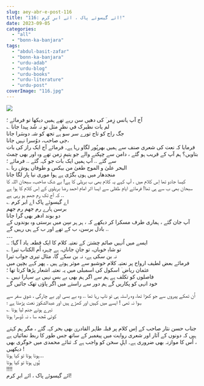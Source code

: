 ```yaml
---
slug: aey-abr-e-post-116
title: "116: ائے گیسوئے پاک ، ائے ابرِ کرم!"
date: 2023-09-05
categories: 
  - "all"
  - "bonn-ka-banjara"
tags: 
  - "abdul-basit-zafar"
  - "bonn-ka-banjara"
  - "urdu-adab"
  - "urdu-blog"
  - "urdu-books"
  - "urdu-literature"
  - "urdu-post"
coverImage: "116.jpg"
---
```


![](images/116-300x225.jpg)

آج آپ ہانس زِمر ؔ کی دھیں سن رہے تھے ہمیں دیکھا تو فرمائے ؛  
؎ لم‌ یات نظیرک في نظرٍ مثل تو نہ شُد پیدا جانا  
جگ راج کو تاج تورے سر سو ہے تجھ کو شہ دوسَرا جانا  
جی صاحب، دوُسرا نہیں جانا،  
فرمایا کہ نعت کی شعری صنف سے ہمیں بھرپُور لگاو رہا ہے۔ فرمائے آج ایک راز کی بات بتاویں؟ ہم آپ کے قریب ہو گئے ، دامن سے چپکنے والے جو یتیمِ زمن تھے وہ اور بھی چمٹ سے گئے .. آپ ہمیں ایک بات جو کہہ گئے .. فرمائے ؛  
؎ البحر علیٰ و الموج طغیٰ من بیکس و طوفاں ہوش ربا  
منجدھار میں ہوں بگڑی ہے ہوا موری نیا پار لگا جانا  
کیسا جادو تھا اِس کلام میں ، آپ کہے یہ کلام بھی ب بریلی کا ہے! بے شک صاحب، سبحان اللہ کا سبحان بھی ب سے ہی تھا! فرمائے ایامِ طفلی سے ایسا اثر امام احمد رضا بریلوی کے اِس کلام کا ہوا ہے کہ آج تک رم جھم ہو رہی ہے ..  
؎ اے گیسوئے پاک اے ابر کرم  
برسن ہارے رم جھم رم جھم  
دو بوند ادھر بھی گرا جانا  
آپ جان گئے ، ہماری طرف مسکرا کر دیکھے کہ ، ہر ہر سِن میں برستی وہ بوندوں کے بادل برسن، ب کے تھے اور ب کے ہی رہیں گے ..  
۔۔۔  
.. ایسے میں اُنہیں صائم چشتیؔ کے نعتیہ کلام کا ایک قطعہ یاد آ گیا؛  
؎ تو شاہِ خوباں، تو جانِ جاناں، ہے چہرہ اُم الکتاب تیرا  
نہ بن سکی ہے، نہ بن سکے گا، مثال تیری جواب تیرا  
فرمائے بعض لطیف ارواح پر نعتیہ کلام خوشبو سے موثر ہوتے ہیں ۔ پھر کہے بچپن میں عثمان ریاض ؔ اسکول کی اسمبلی میں یہ نعتیہ اشعار پڑھا کرتا تھا ؛  
؎ فاصلوں کو تکلف ہے ہم سے اگر ہم بھی بے بس نہیں بے سہارا نہیں  
خود انہی کو پکاریں گے ہم دور سے راستے میں اگر پاؤں تھک جائیں گے

اُن تھکے پیروں سے جو کھڑا تھا، وہ راستہ ہی تو ناپ رہا تھا .. وہ بے بسی اور بے چارگی ، شوقِ سفر سے سِوا نہ تھی ! ایسے میں کہیں اور کھڑے ہیں اور عبدالشکورؔ نعت پڑھتا ہے ؛  
؎ تيرے ہوتے جنم ليا ہوتا  
کوئی مُجھ سا ، نہ دُوسرا ہوتا

جناب حسن نثار صاحب کے اِس کلام پر قبلہ طاہر القادریؔ بھی بحر کہہ گئے ، مگر ہم کہتے ہیں کہ دونوں کے آثار اور شعری روایت میں پیغمبر کے ساتھ جس طور کا ربط نمائیاں ہے ، اُس کا موازنہ بھی ضروری ہے۔ اہلِ سخن کو واجب ہے کہ ثنائے محمدی میں خوگری بھی دیکھیں !  
ہونا ہوتا تو کیا ہوتا…  
یُوں ہوتا تو کیا ہوتا  
!!!!  
ائے گیسوئے پاک ، ائے ابرِ کرم!
